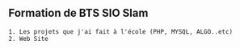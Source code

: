 ## Formation de BTS SIO Slam
	1. Les projets que j'ai fait à l'école (PHP, MYSQL, ALGO..etc)
	2. Web Site

